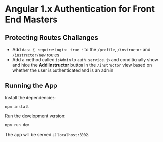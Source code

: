 # Angular 1.x Authentication for Front End Masters

## Protecting Routes Challanges

* Add `data { requiresLogin: true }` to the `/profile`, `/instructor` and `/instructor/new` routes
* Add a method called `isAdmin` to `auth.service.js` and conditionally show and hide the **Add Instructor** button in the `/instructor` view based on whether the user is authenticated and is an admin

## Running the App

Install the dependencies:

```bash
npm install
```

Run the development version:

```bash
npm run dev
```

The app will be served at `localhost:3002`.
